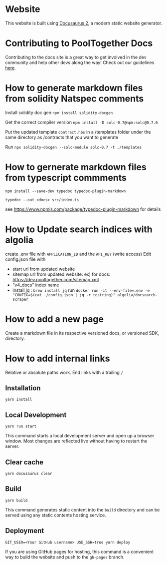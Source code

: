 # Website

This website is built using [Docusaurus 2](https://v2.docusaurus.io/), a modern static website generator.

# Contributing to PoolTogether Docs

Contributing to the docs site is a great way to get involved in the dev community and help other devs along the way! Check out our guidelines [here](https://github.com/PoolTogether/v4-docs/blob/main/CONTRIBUTING.md).

# How to generate markdown files from solidity Natspec comments

Install solidity doc gen
`npm install solidity-docgen`

Get the correct compiler version
`npm install -D solc-0.7@npm:solc@0.7.6`

Put the updated template `contract.hbs` in a /templates folder under the same directory as /contracts that you want to generate

Run `npx solidity-docgen --solc-module solc-0.7 -t ./templates`

# How to gernerate markdown files from typescript commments

`npm install --save-dev typedoc typedoc-plugin-markdown`

`typedoc --out <docs> src/index.ts`

see https://www.npmjs.com/package/typedoc-plugin-markdown for details

# How to Update search indices with algolia

create .env file with `APPLICATION_ID` and the `API_KEY` (write access)
Edit config.json file with

- start url from updated website
- sitemap url from updated website: ex) for docs: https://dev.pooltogether.com/sitemap.xml
- "v4_docs" index name
- install jq : `brew install jq`
  run `docker run -it --env-file=.env -e "CONFIG=$(cat ./config.json | jq -r tostring)" algolia/docsearch-scraper`

# How to add a new page

Create a markdown file in its respective versioned docs, or versioned SDK, directory.

# How to add internal links

Relative or absolute paths work. End links with a trailing `/`

## Installation

```console
yarn install
```

## Local Development

```console
yarn run start
```

This command starts a local development server and open up a browser window. Most changes are reflected live without having to restart the server.

## Clear cache

```console
yarn docusaurus clear
```

## Build

```console
yarn build
```

This command generates static content into the `build` directory and can be served using any static contents hosting service.

## Deployment

```console
GIT_USER=<Your GitHub username> USE_SSH=true yarn deploy
```

If you are using GitHub pages for hosting, this command is a convenient way to build the website and push to the `gh-pages` branch.
